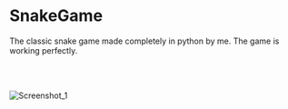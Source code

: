 # SnakeGame

The classic snake game made completely in python by me. The game is working perfectly.

<br>
<br>

![Screenshot_1](https://github.com/DarkSaibot/SnakeGame/assets/86971123/1756d680-8c68-48d7-923e-6567f3d7a282)
